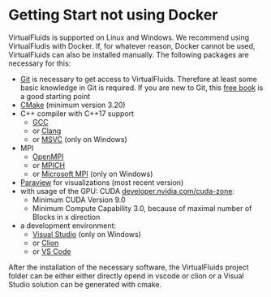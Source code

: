 <!-- SPDX-License-Identifier: GPL-3.0-or-later -->
<!-- SPDX-FileCopyrightText: Copyright © VirtualFluids Project contributors, see AUTHORS.md in root folder -->

# Getting Start not using Docker

VirtualFluids is supported on Linux and Windows.
We recommend using VirtualFludis with Docker. If, for whatever reason, Docker cannot be used, VirtualFluids can also be installed manually. The following packages are necessary for this:

- [Git](https://git-scm.com/) is necessary to get access to VirtualFluids. Therefore at least some basic knowledge in Git is required. If you are new to Git, this [free book](https://git-scm.com/book/en/v2) is a good starting point
- [CMake](https://cmake.org/) (minimum version 3.20)
- C++ compiler with C++17 support
    - [GCC](https://gcc.gnu.org/)
    - or [Clang](https://clang.llvm.org/)
    - or [MSVC](https://visualstudio.microsoft.com/de/vs/features/cplusplus/) (only on Windows)
- MPI
    - [OpenMPI](https://www.open-mpi.org/)
    - or [MPICH](https://www.mpich.org/)
    - or [Microsoft MPI](https://docs.microsoft.com/en-us/message-passing-interface/microsoft-mpi) (only on Windows)
- [Paraview](https://www.paraview.org/) for visualizations (most recent version)
 - with usage of the GPU: CUDA [developer.nvidia.com/cuda-zone](https://developer.nvidia.com/cuda-zone):
    * Minimum CUDA Version 9.0
    * Minimum Compute Capability 3.0, because of maximal number of Blocks in x direction
- a development environment:
    * [Visual Studio](https://visualstudio.microsoft.com/de/vs/features/cplusplus/) (only on Windows)
    * or [Clion](https://www.jetbrains.com/de-de/clion/)
    * or [VS Code](https://code.visualstudio.com/)

After the installation of the necessary software, the VirtualFluids project folder can be either either directly opend in vscode or clion or a Visual Studio solution can be generated with cmake.

